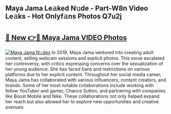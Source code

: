## Maya Jama Le𝚊ked N𝚞de - Part-W8n Video Le𝚊ks - Hot Onlyf𝚊ns Photos Q7u2j

# <h2><a href="http://ab30933.deff.icu/?id=Maya+Jama">🔗 New 👉🔴 Maya Jama VIDEO Photos</a></h2>

[![Maya Jama N𝚞des](https://i.imgur.com/rIISA9y.gif)](http://ab30933.deff.icu/?id=Maya+Jama)
In 2019, Maya Jama ventured into creating adult content, selling webcam sessions and explicit photos. This move escalated her controversy, with critics expressing concerns over the sexualization of her young audience. She has faced bans and restrictions on various platforms due to her explicit content. Throughout her social media career, Maya Jama has collaborated with various influencers, content creators, and brands. Some of her most notable collaborations include working with fellow YouTuber and gamer, Chance Sutton, and partnering with companies like Boost Mobile and Nike. These collaborations not only helped expand her reach but also allowed her to explore new opportunities and creative avenues.

